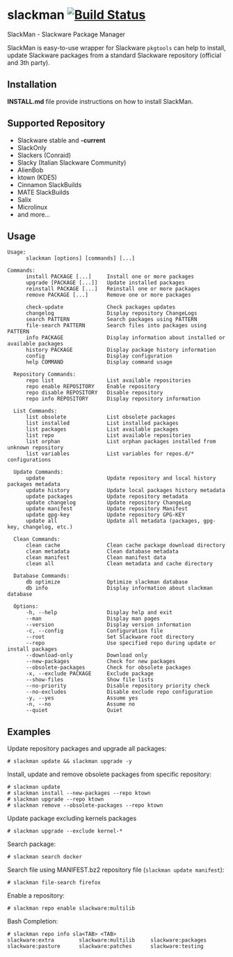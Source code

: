 # slackman [![Build Status](https://travis-ci.org/LotarProject/slackman.svg)](https://travis-ci.org/LotarProject/slackman)

SlackMan - Slackware Package Manager

SlackMan is easy-to-use wrapper for Slackware ``pkgtools`` can help to install,
update Slackware packages from a standard Slackware repository (official and 3th party).

## Installation

**INSTALL.md** file provide instructions on how to install SlackMan.

## Supported Repository

 - Slackware stable and **-current**
 - SlackOnly
 - Slackers (Conraid)
 - Slacky (Italian Slackware Community)
 - AlienBob
 - ktown (KDE5)
 - Cinnamon SlackBuilds
 - MATE SlackBuilds
 - Salix
 - Microlinux
 - and more...

## Usage

    Usage:
          slackman [options] [commands] [...]

    Commands:
          install PACKAGE [...]     Install one or more packages
          upgrade [PACKAGE [...]]   Update installed packages
          reinstall PACKAGE [...]   Reinstall one or more packages
          remove PACKAGE [...]      Remove one or more packages

          check-update              Check packages updates
          changelog                 Display repository ChangeLogs
          search PATTERN            Search packages using PATTERN
          file-search PATTERN       Search files into packages using PATTERN
          info PACKAGE              Display information about installed or available packages
          history PACKAGE           Display package history information
          config                    Display configuration
          help COMMAND              Display command usage

      Repository Commands:
          repo list                 List available repositories
          repo enable REPOSITORY    Enable repository
          repo disable REPOSITORY   Disable repository
          repo info REPOSITORY      Display repository information

      List Commands:
          list obsolete             List obsolete packages
          list installed            List installed packages
          list packages             List available packages
          list repo                 List available repositories
          list orphan               List orphan packages installed from unknown repository
          list variables            List variables for repos.d/* configurations

      Update Commands:
          update                    Update repository and local history packages metadata
          update history            Update local packages history metadata
          update packages           Update repository metadata
          update changelog          Update repository ChangeLog
          update manifest           Update repository Manifest
          update gpg-key            Update repository GPG-KEY
          update all                Update all metadata (packages, gpg-key, changelog, etc.)

      Clean Commands:
          clean cache               Clean cache package download directory
          clean metadata            Clean database metadata
          clean manifest            Clean manifest data
          clean all                 Clean metadata and cache directory

      Database Commands:
          db optimize               Optimize slackman database
          db info                   Display information about slackman database

      Options:
          -h, --help                Display help and exit
          --man                     Display man pages
          --version                 Display version information
          -c, --config              Configuration file
          --root                    Set Slackware root directory
          --repo                    Use specified repo during update or install packages
          --download-only           Download only
          --new-packages            Check for new packages
          --obsolete-packages       Check for obsolete packages
          -x, --exclude PACKAGE     Exclude package
          --show-files              Show file lists
          --no-priority             Disable repository priority check
          --no-excludes             Disable exclude repo configuration
          -y, --yes                 Assume yes
          -n, --no                  Assume no
          --quiet                   Quiet

## Examples

Update repository packages and upgrade all packages:

    # slackman update && slackman upgrade -y

Install, update and remove obsolete packages from specific repository:

    # slackman update
    # slackman install --new-packages --repo ktown
    # slackman upgrade --repo ktown
    # slackman remove --obsolete-packages --repo ktown

Update package excluding kernels packages

    # slackman upgrade --exclude kernel-*

Search package:

    # slackman search docker

Search file using MANIFEST.bz2 repository file (`slackman update manifest`):

    # slackman file-search firefox

Enable a repository:

    # slackman repo enable slackware:multilib

Bash Completion:

    # slackman repo info sla<TAB> <TAB>
    slackware:extra        slackware:multilib     slackware:packages
    slackware:pasture      slackware:patches      slackware:testing
